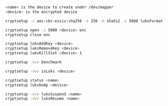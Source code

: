 ```bash
<name> is the device to create under /dev/mapper
<device> is the encrypted device
```

```bash
cryptsetup -c aes-cbc-essiv:sha256 -s 256 -h sha512 -i 5000 luksFormat <device>
```

```bash
cryptsetup open -i 5000 <device> enc
cryptsetup close enc
```

```bash
cryptsetup luksAddKey <device>
cryptsetup luksRemoveKey <device>
cryptsetup luksKillSlot <device> 1
```

```bash
cryptsetup -vvv benchmark
```

```bash
cryptsetup -vvv isLuks <device>

cryptsetup status <name>
cryptsetup luksDump <device>
```

```bash
cryptsetup -vvv luksSuspend <name>
cryptsetup -vvv luksResume <name>
```
